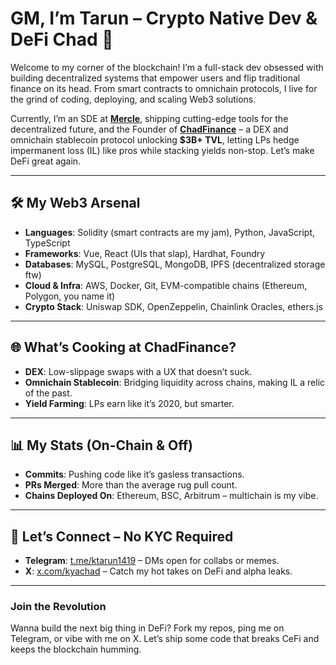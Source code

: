 # GM, I’m Tarun – Crypto Native Dev & DeFi Chad 👋

Welcome to my corner of the blockchain! I’m a full-stack dev obsessed with building decentralized systems that empower users and flip traditional finance on its head. From smart contracts to omnichain protocols, I live for the grind of coding, deploying, and scaling Web3 solutions.  

Currently, I’m an SDE at [**Mercle**](https://github.com/Mercle), shipping cutting-edge tools for the decentralized future, and the Founder of [**ChadFinance**](https://github.com/ChadFinane) – a DEX and omnichain stablecoin protocol unlocking **$3B+ TVL**, letting LPs hedge impermanent loss (IL) like pros while stacking yields non-stop. Let’s make DeFi great again.

---

## 🛠️ My Web3 Arsenal

- **Languages**: Solidity (smart contracts are my jam), Python, JavaScript, TypeScript  
- **Frameworks**: Vue, React (UIs that slap), Hardhat, Foundry  
- **Databases**: MySQL, PostgreSQL, MongoDB, IPFS (decentralized storage ftw)  
- **Cloud & Infra**: AWS, Docker, Git, EVM-compatible chains (Ethereum, Polygon, you name it)  
- **Crypto Stack**: Uniswap SDK, OpenZeppelin, Chainlink Oracles, ethers.js  

---

## 🌐 What’s Cooking at ChadFinance?

- **DEX**: Low-slippage swaps with a UX that doesn’t suck.  
- **Omnichain Stablecoin**: Bridging liquidity across chains, making IL a relic of the past.  
- **Yield Farming**: LPs earn like it’s 2020, but smarter.

  
---

## 📊 My Stats (On-Chain & Off)

- **Commits**: Pushing code like it’s gasless transactions.  
- **PRs Merged**: More than the average rug pull count.  
- **Chains Deployed On**: Ethereum, BSC, Arbitrum – multichain is my vibe.  


---

## 📡 Let’s Connect – No KYC Required

- **Telegram**: [t.me/ktarun1419](https://t.me/ktarun1419) – DMs open for collabs or memes.  
- **X**: [x.com/kyachad](https://x.com/kyachad) – Catch my hot takes on DeFi and alpha leaks.

---

### Join the Revolution
Wanna build the next big thing in DeFi? Fork my repos, ping me on Telegram, or vibe with me on X. Let’s ship some code that breaks CeFi and keeps the blockchain humming.




